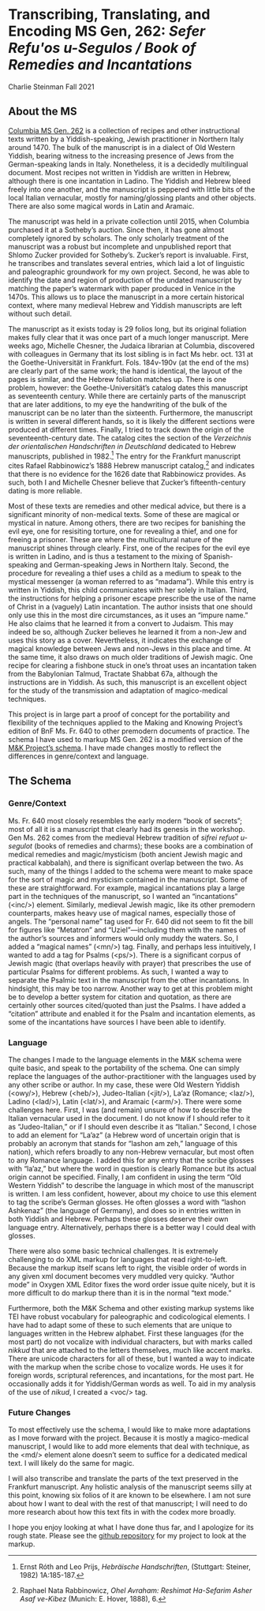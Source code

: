 # Transcribing, Translating, and Encoding MS Gen, 262: *Sefer Refu'os u-Segulos / Book of Remedies and Incantations*
Charlie Steinman
Fall 2021

## About the MS

[<u>Columbia MS Gen.
262</u>](https://archive.org/details/ldpd_11728201_000) is a collection
of recipes and other instructional texts written by a Yiddish-speaking,
Jewish practitioner in Northern Italy around 1470. The bulk of the
manuscript is in a dialect of Old Western Yiddish, bearing witness to
the increasing presence of Jews from the German-speaking lands in Italy.
Nonetheless, it is a decidedly multilingual document. Most recipes not
written in Yiddish are written in Hebrew, although there is one
incantation in Ladino. The Yiddish and Hebrew bleed freely into one
another, and the manuscript is peppered with little bits of the local
Italian vernacular, mostly for naming/glossing plants and other objects.
There are also some magical words in Latin and Aramaic.

The manuscript was held in a private collection until 2015, when
Columbia purchased it at a Sotheby’s auction. Since then, it has gone
almost completely ignored by scholars. The only scholarly treatment of
the manuscript was a robust but incomplete and unpublished report that
Shlomo Zucker provided for Sotheby’s. Zucker’s report is invaluable.
First, he transcribes and translates several entries, which laid a lot
of linguistic and paleographic groundwork for my own project. Second, he
was able to identify the date and region of production of the undated
manuscript by matching the paper’s watermark with paper produced in
Venice in the 1470s. This allows us to place the manuscript in a more
certain historical context, where many medieval Hebrew and Yiddish
manuscripts are left without such detail.

The manuscript as it exists today is 29 folios long, but its original
foliation makes fully clear that it was once part of a much longer
manuscript. Mere weeks ago, Michelle Chesner, the Judaica librarian at
Columbia, discovered with colleagues in Germany that its lost sibling is
in fact Ms hebr. oct. 131 at the Goethe-Universität in Frankfurt. Fols.
184v-190v (at the end of the ms) are clearly part of the same work; the
hand is identical, the layout of the pages is similar, and the Hebrew
foliation matches up. There is one problem, however: the
Goethe-Universität’s catalog dates this manuscript as seventeenth
century. While there are certainly parts of the manuscript that are
later additions, to my eye the handwriting of the bulk of the manuscript
can be no later than the sixteenth. Furthermore, the manuscript is
written in several different hands, so it is likely the different
sections were produced at different times. Finally, I tried to track
down the origin of the seventeenth-century date. The catalog cites the
section of the *Verzeichnis der orientalischen Handschriften in
Deutschland* dedicated to Hebrew manuscripts, published in 1982.[^1] The
entry for the Frankfurt manuscript cites Rafael Rabbinowicz’s 1888
Hebrew manuscript catalog,[^2] and indicates that there is no evidence
for the 1626 date that Rabbinowicz provides. As such, both I and
Michelle Chesner believe that Zucker’s fifteenth-century dating is more
reliable.

Most of these texts are remedies and other medical advice, but there is
a significant minority of non-medical texts. Some of these are magical
or mystical in nature. Among others, there are two recipes for banishing
the evil eye, one for resisiting torture, one for revealing a thief, and
one for freeing a prisoner. These are where the multicultural nature of
the manuscript shines through clearly. First, one of the recipes for the
evil eye is written in Ladino, and is thus a testament to the mixing of
Spanish-speaking and German-speaking Jews in Northern Italy. Second, the
procedure for revealing a thief uses a child as a medium to speak to the
mystical messenger (a woman referred to as “madama”). While this entry
is written in Yiddish, this child communicates with her solely in
Italian. Third, the instructions for helping a prisoner escape prescribe
the use of the name of Christ in a (vaguely) Latin incantation. The
author insists that one should only use this in the most dire
circumstances, as it uses an “impure name.” He also claims that he
learned it from a convert to Judaism. This may indeed be so, although
Zucker believes he learned it from a non-Jew and uses this story as a
cover. Nevertheless, it indicates the exchange of magical knowledge
between Jews and non-Jews in this place and time. At the same time, it
also draws on much older traditions of Jewish magic. One recipe for
clearing a fishbone stuck in one’s throat uses an incantation taken from
the Babylonian Talmud, Tractate Shabbat 67a, although the instructions
are in Yiddish. As such, this manuscript is an excellent object for the
study of the transmission and adaptation of magico-medical techniques.

This project is in large part a proof of concept for the portability and
flexibility of the techniques applied to the Making and Knowing
Project’s edition of BnF Ms. Fr. 640 to other premodern documents of
practice. The schema I have used to markup MS Gen. 262 is a modified
version of the [<u>M&K Project’s
schema</u>](https://github.com/cu-mkp/m-k-manuscript-data/blob/master/schema/ms-transcription.rng).
I have made changes mostly to reflect the differences in genre/context
and language.

## The Schema

### Genre/Context

Ms. Fr. 640 most closely resembles the early modern “book of secrets”;
most of all it is a manuscript that clearly had its genesis in the
workshop. Gen Ms. 262 comes from the medieval Hebrew tradition of
*sifrei refuot u-segulot* (books of remedies and charms); these books
are a combination of medical remedies and magic/mysticism (both ancient
Jewish magic and practical kabbalah), and there is significant overlap
between the two. As such, many of the things I added to the schema were
meant to make space for the sort of magic and mysticism contained in the
manuscript. Some of these are straightforward. For example, magical
incantations play a large part in the techniques of the manuscript, so I
wanted an “incantations” (\<inc/>) element. Similarly, medieval Jewish
magic, like its other premodern counterparts, makes heavy use of magical
names, especially those of angels. The “personal name” tag used for Fr.
640 did not seem to fit the bill for figures like “Metatron” and
“Uziel”—including them with the names of the author’s sources and
informers would only muddy the waters. So, I added a “magical names”
(\<mn/>) tag. Finally, and perhaps less intuitively, I wanted to add a
tag for Psalms (\<ps/>). There is a significant corpus of Jewish magic
(that overlaps heavily with prayer) that prescribes the use of
particular Psalms for different problems. As such, I wanted a way to
separate the Psalmic text in the manuscript from the other incantations.
In hindsight, this may be too narrow. Another way to get at this problem
might be to develop a better system for citation and quotation, as there
are certainly other sources cited/quoted than just the Psalms. I have
added a “citation” attribute and enabled it for the Psalm and
incantation elements, as some of the incantations have sources I have
been able to identify.

### Language

The changes I made to the language elements in the M&K schema were quite
basic, and speak to the portability of the schema. One can simply
replace the languages of the author-practitioner with the languages used
by any other scribe or author. In my case, these were Old Western
Yiddish (\<owy/>), Hebrew (\<heb/>), Judeo-Italian (\<jit/>), La’az
(Romance; \<laz/>), Ladino (\<lad/>), Latin (\<lat/>), and Aramaic
(\<arm/>). There were some challenges here. First, I was (and remain)
unsure of how to describe the Italian vernacular used in the document. I
do not know if I should refer to it as “Judeo-Italian,” or if I should
even describe it as “Italian.” Second, I chose to add an element for
“La’az” (a Hebrew word of uncertain origin that is probably an acronym
that stands for “lashon am zeh,” language of this nation), which refers
broadly to any non-Hebrew vernacular, but most often to any Romance
language. I added this for any entry that the scribe glosses with
“la’az,” but where the word in question is clearly Romance but its
actual origin cannot be specified. Finally, I am confident in using the
term “Old Western Yiddish” to describe the language in which most of the
manuscript is written. I am less confident, however, about my choice to
use this element to tag the scribe’s German glosses. He often glosses a
word with “lashon Ashkenaz” (the language of Germany), and does so in
entries written in both Yiddish and Hebrew. Perhaps these glosses
deserve their own language entry. Alternatively, perhaps there is a
better way I could deal with glosses.

There were also some basic technical challenges. It is extremely
challenging to do XML markup for languages that read right-to-left.
Because the markup itself scans left to right, the visible order of
words in any given xml document becomes very muddled very quicky.
“Author mode” in Oxygen XML Editor fixes the word order issue quite
nicely, but it is more difficult to do markup there than it is in the
normal “text mode.”

Furthermore, both the M&K Schema and other existing markup systems like
TEI have robust vocabulary for paleographic and codicological elements.
I have had to adapt some of these to such elements that are unique to
languages written in the Hebrew alphabet. First these languages (for the
most part) do not vocalize with individual characters, but with marks
called *nikkud* that are attached to the letters themselves, much like
accent marks. There are unicode characters for all of these, but I
wanted a way to indicate with the markup when the scribe chose to
vocalize words. He uses it for foreign words, scriptural references, and
incantations, for the most part. He occasionally adds it for
Yiddish/German words as well. To aid in my analysis of the use of
*nikud*, I created a \<voc/> tag.

### Future Changes

To most effectively use the schema, I would like to make more
adaptations as I move forward with the project. Because it is mostly a
magico-medical manuscript, I would like to add more elements that deal
with technique, as the \<md/> element alone doesn’t seem to suffice for
a dedicated medical text. I will likely do the same for magic.

I will also transcribe and translate the parts of the text preserved in
the Frankfurt manuscript. Any holistic analysis of the manuscript seems
silly at this point, knowing six folios of it are known to be elsewhere.
I am not sure about how I want to deal with the rest of that manuscript;
I will need to do more research about how this text fits in with the
codex more broadly.

I hope you enjoy looking at what I have done thus far, and I apologize
for its rough state. Please see the [<u>github
repository</u>](https://github.com/cu-mkp/ms-262-data) for my project to
look at the markup.

[^1]: Ernst Róth and Leo Prijs, *Hebräische Handschriften*, (Stuttgart:
Steiner, 1982) 1A:185-187.

[^2]: Raphael Nata Rabbinowicz, *Ohel Avraham: Reshimat Ha-Sefarim Asher
Asaf ve-Kibez* (Munich: E. Hover, 1888), 6.
